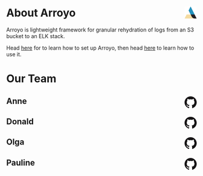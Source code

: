 
# About Arroyo <img src="https://github.com/Team-Arroyo/.github/blob/main/profile/arroyographic_color.png" alt="arroyo icon" height="32" width="32" align="right"/>

Arroyo is lightweight framework for granular rehydration of logs from an S3 bucket to an ELK stack.

Head [here](https://github.com/Team-Arroyo/arroyo-deployment) for to learn how to set up Arroyo, then head [here](https://github.com/Team-Arroyo/arroyo) to learn how to use it.
# Our Team
## Anne [<img src="https://github.com/Team-Arroyo/.github/blob/main/profile/GitHub-Mark-32px.png" alt="github icon" height="32" width="32" align="right"/>](https://github.com/aelizj)
## Donald [<img src="https://github.com/Team-Arroyo/.github/blob/main/profile/GitHub-Mark-32px.png" alt="github icon" height="32" width="32" align="right"/>](https://github.com/donald-p-redding)
## Olga [<img src="https://github.com/Team-Arroyo/.github/blob/main/profile/GitHub-Mark-32px.png" alt="github icon" height="32" width="32" align="right"/>](https://github.com/olgashi)
## Pauline [<img src="https://github.com/Team-Arroyo/.github/blob/main/profile/GitHub-Mark-32px.png" alt="github icon" height="32" width="32" align="right"/>](https://github.com/Pauline3414159)

